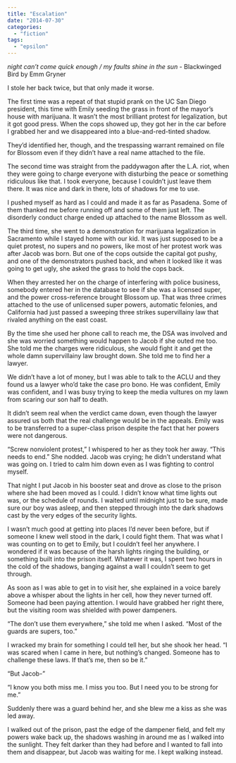 ```yaml
---
title: "Escalation"
date: "2014-07-30"
categories: 
  - "fiction"
tags: 
  - "epsilon"
---
```


_night can’t come quick enough / my faults shine in the sun -_ Blackwinged Bird by Emm Gryner

I stole her back twice, but that only made it worse.

The first time was a repeat of that stupid prank on the UC San Diego president, this time with Emily seeding the grass in front of the mayor’s house with marijuana. It wasn’t the most brilliant protest for legalization, but it got good press. When the cops showed up, they got her in the car before I grabbed her and we disappeared into a blue-and-red-tinted shadow.

They’d identified her, though, and the trespassing warrant remained on file for Blossom even if they didn’t have a real name attached to the file.

The second time was straight from the paddywagon after the L.A. riot, when they were going to charge everyone with disturbing the peace or something ridiculous like that. I took everyone, because I couldn’t just leave them there. It was nice and dark in there, lots of shadows for me to use.

I pushed myself as hard as I could and made it as far as Pasadena. Some of them thanked me before running off and some of them just left. The disorderly conduct charge ended up attached to the name Blossom as well.

The third time, she went to a demonstration for marijuana legalization in Sacramento while I stayed home with our kid. It was just supposed to be a quiet protest, no supers and no powers, like most of her protest work was after Jacob was born. But one of the cops outside the capital got pushy, and one of the demonstrators pushed back, and when it looked like it was going to get ugly, she asked the grass to hold the cops back.

When they arrested her on the charge of interfering with police business, somebody entered her in the database to see if she was a licensed super, and the power cross-reference brought Blossom up. That was three crimes attached to the use of unlicensed super powers, automatic felonies, and California had just passed a sweeping three strikes supervillainy law that rivaled anything on the east coast.

By the time she used her phone call to reach me, the DSA was involved and she was worried something would happen to Jacob if she outed me too. She told me the charges were ridiculous, she would fight it and get the whole damn supervillainy law brought down. She told me to find her a lawyer.

We didn’t have a lot of money, but I was able to talk to the ACLU and they found us a lawyer who’d take the case pro bono. He was confident, Emily was confident, and I was busy trying to keep the media vultures on my lawn from scaring our son half to death.

It didn’t seem real when the verdict came down, even though the lawyer assured us both that the real challenge would be in the appeals. Emily was to be transferred to a super-class prison despite the fact that her powers were not dangerous.

“Screw nonviolent protest,” I whispered to her as they took her away. “This needs to end.” She nodded. Jacob was crying; he didn’t understand what was going on. I tried to calm him down even as I was fighting to control myself.

That night I put Jacob in his booster seat and drove as close to the prison where she had been moved as I could. I didn’t know what time lights out was, or the schedule of rounds. I waited until midnight just to be sure, made sure our boy was asleep, and then stepped through into the dark shadows cast by the very edges of the security lights.

I wasn’t much good at getting into places I’d never been before, but if someone I knew well stood in the dark, I could fight them. That was what I was counting on to get to Emily, but I couldn’t feel her anywhere. I wondered if it was because of the harsh lights ringing the building, or something built into the prison itself. Whatever it was, I spent two hours in the cold of the shadows, banging against a wall I couldn’t seem to get through.

As soon as I was able to get in to visit her, she explained in a voice barely above a whisper about the lights in her cell, how they never turned off. Someone had been paying attention. I would have grabbed her right there, but the visiting room was shielded with power dampeners.

“The don’t use them everywhere,” she told me when I asked. “Most of the guards are supers, too.”

I wracked my brain for something I could tell her, but she shook her head. “I was scared when I came in here, but nothing’s changed. Someone has to challenge these laws. If that’s me, then so be it.”

“But Jacob-”

“I know you both miss me. I miss you too. But I need you to be strong for me.”

Suddenly there was a guard behind her, and she blew me a kiss as she was led away.

I walked out of the prison, past the edge of the dampener field, and felt my powers wake back up, the shadows washing in around me as I walked into the sunlight. They felt darker than they had before and I wanted to fall into them and disappear, but Jacob was waiting for me. I kept walking instead.
